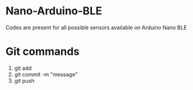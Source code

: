 # Nano-Arduino-BLE
Codes are present for all possible sensors available on Arduino Nano BLE

# Git commands
1. git add
2. git commit -m "message"
3. git push
